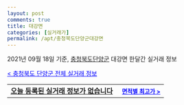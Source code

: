 ```yaml
---
layout: post
comments: true
title: 대강면
categories: [실거래가]
permalink: /apt/충청북도단양군대강면
---
```


2021년 09월 18일 기준, <a href="/apt/충청북도단양군">충청북도단양군</a> 대강면 한달간 실거래 정보

<a style="color: blue;" href="/apt/충청북도단양군">< 충청북도 단양군 전체 실거래 정보</a>
<!---- start ---->
<table>
  <tr>
    <td colspan="4" style="font-weight: bold;"><a href="/apt/충청북도단양군대강면{name_without_space}">오늘 등록된 실거래 정보가 없습니다</a> &nbsp;&nbsp;&nbsp; <a style="color: blue; font-size: smaller;" href="/apt/충청북도단양군대강면{name_without_space}">면적별 최고가 ></a></td>
  </tr>
    
</table>
<!---- end ---->
    